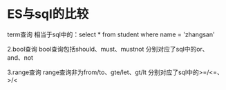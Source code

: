 # ES与sql的比较
term查询
相当于sql中的：select * from student where name = 'zhangsan'


2.bool查询
bool查询包括should、must、mustnot
分别对应了sql中的or、and、not


3.range查询
range查询非为from/to、gte/let、gt/lt
分别对应了sql中的>=/<=、>/<




